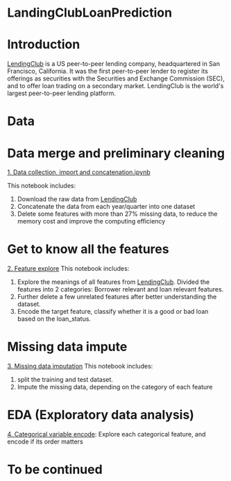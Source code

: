 # LandingClubLoanPrediction
# Introduction
[LendingClub](https://www.lendingclub.com/) is a US peer-to-peer lending company, headquartered in San Francisco, California. It was the first peer-to-peer lender to register its offerings as securities with the Securities and Exchange Commission (SEC), and to offer loan trading on a secondary market. LendingClub is the world's largest peer-to-peer lending platform.

# Data 


# Data merge and preliminary cleaning
[1. Data collection, import and concatenation.ipynb](https://github.com/Xixiong-Guo/My-project/blob/master/Lending%20club%20load%20data%20analysis/1.%20Data%20collection%2C%20import%20and%20concatenation.ipynb)

This notebook includes:
1) Download the raw data from [LendingClub](https://www.lendingclub.com/info/download-data.action)
2) Concatenate the data from each year/quarter into one dataset
3) Delete some features with more than 27% missing data, to reduce the memory cost and improve the computing efficiency 

# Get to know all the features
[2. Feature explore](https://github.com/Xixiong-Guo/My-project/blob/master/Lending%20club%20load%20data%20analysis/2.%20Feature%20explore%20and%20target%20encode.ipynb)
This notebook includes:
1) Explore the meanings of all features from [LendingClub](https://www.lendingclub.com/info/download-data.action).
Divided the features into 2 categories: Borrower relevant and loan relevant features. 
2) Further delete a few unrelated features after better understanding the dataset. 
3) Encode the target feature, classify whether it is a good or bad loan based on the loan_status.

# Missing data impute
[3. Missing data imputation](https://github.com/Xixiong-Guo/My-project/blob/master/Lending%20club%20load%20data%20analysis/3.%20Missing%20data%20impute.ipynb)
This notebook includes:
1) split the training and test dataset.
2) Impute the missing data, depending on the category of each feature

# EDA (Exploratory data analysis)
[4. Categorical variable encode](https://github.com/Xixiong-Guo/My-project/blob/master/Lending%20club%20load%20data%20analysis/4.%20Categorical%20variable%20encode.ipynb): Explore each categorical feature, and encode if its order matters 


# To be continued
